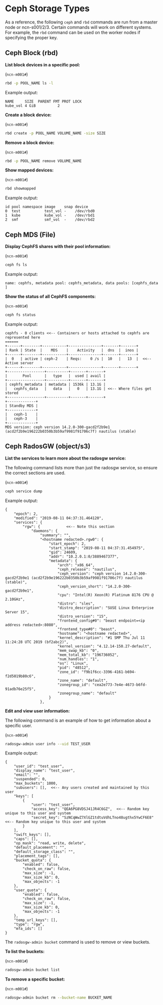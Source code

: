 # Ceph Storage Types

As a reference, the following `ceph` and `rbd` commands are run from a master node or ncn-s001/2/3. Certain commands will work on different systems. For example, the `rbd` command can be used on the worker nodes if specifying the proper key.

## Ceph Block \(rbd\)

**List block devices in a specific pool:**

(`ncn-m001#`)
```bash
rbd -p POOL_NAME ls -l
```

Example output:

```
NAME     SIZE  PARENT FMT PROT LOCK
kube_vol 4 GiB          2
```

**Create a block device:**

(`ncn-m001#`)
```bash
rbd create -p POOL_NAME VOLUME_NAME -size SIZE
```

**Remove a block device:**

(`ncn-m001#`)
```bash
rbd -p POOL_NAME remove VOLUME_NAME
```

**Show mapped devices:**

(`ncn-m001#`)
```bash
rbd showmapped
```

Example output:

```
id pool namespace image    snap device
0  test           test_vol -    /dev/rbd0
1  kube           kube_vol -    /dev/rbd1
2  smf            smf_vol  -    /dev/rbd2
```

## Ceph MDS \(File\)

**Display CephFS shares with their pool information:**

(`ncn-m001#`)
```bash
ceph fs ls
```

Example output:

```
name: cephfs, metadata pool: cephfs_metadata, data pools: [cephfs_data ]
```

**Show the status of all CephFS components:**

(`ncn-m001#`)
```bash
ceph fs status
```

Example output:

```
cephfs - 0 clients <<-- Containers or hosts attached to cephfs are represented here
======
+------+--------+-----------+---------------+-------+-------+
| Rank | State  |    MDS    |    Activity   |  dns  |  inos |
+------+--------+-----------+---------------+-------+-------+
|  0   | active | ceph-2    | Reqs:    0 /s |  10   |   13  |  <<-- Active server
+------+--------+-----------+---------------+-------+-------+
+-----------------+----------+-------+-------+
|       Pool      |   type   |  used | avail |
+-----------------+----------+-------+-------+
| cephfs_metadata | metadata | 1536k | 13.1G |
|   cephfs_data   |   data   |   0   | 13.1G | <<-- Where files get stored
+-----------------+----------+-------+-------+
+-------------+
| Standby MDS |
+-------------+
|   ceph-1    |
|   ceph-3    |
+-------------+
MDS version: ceph version 14.2.0-300-gacd2f2b9e1 (acd2f2b9e196222b0350b3b59af9981f91706c7f) nautilus (stable)

```

## Ceph RadosGW \(object/s3\)

**List the services to learn more about the radosgw service:**

The following command lists more than just the radosgw service, so ensure the correct sections are used.

(`ncn-m001#`)
```bash
ceph service dump
```

Example output:

```
{
    "epoch": 2,
    "modified": "2019-08-11 04:37:31.464120",
    "services": {
        "rgw": {            <<-- Note this section
            "daemons": {
                "summary": "",
                "<hostname redacted>.rgw0": {
                    "start_epoch": 2,
                    "start_stamp": "2019-08-11 04:37:31.454975",
                    "gid": 24609,
                    "addr": "10.2.0.1:0/3889467377",
                    "metadata": {
                        "arch": "x86_64",
                        "ceph_release": "nautilus",
                        "ceph_version": "ceph version 14.2.0-300-gacd2f2b9e1 (acd2f2b9e196222b0350b3b59af9981f91706c7f) nautilus (stable)",
                        "ceph_version_short": "14.2.0-300-gacd2f2b9e1",
                        "cpu": "Intel(R) Xeon(R) Platinum 8176 CPU @ 2.10GHz",
                        "distro": "sles",
                        "distro_description": "SUSE Linux Enterprise Server 15",
                        "distro_version": "15",
                        "frontend_config#0": "beast endpoint=<ip address redacted>:8080",
                        "frontend_type#0": "beast",
                        "hostname": "<hostname redacted>",
                        "kernel_description": "#1 SMP Thu Jul 11 11:24:28 UTC 2019 (bf2abc2)",
                        "kernel_version": "4.12.14-150.27-default",
                        "mem_swap_kb": "0",
                        "mem_total_kb": "196736052",
                        "num_handles": "1",
                        "os": "Linux",
                        "pid": "48512",
                        "zone_id": "f9b1f6cc-3396-4161-b694-f2d5019b80c6",
                        "zone_name": "default",
                        "zonegroup_id": "cea2e773-7e4e-4673-b6fd-91adb76e25f5",
                        "zonegroup_name": "default"
                    }
                },
```

**Edit and view user information:**

The following command is an example of how to get information about a specific user.

(`ncn-m001#`)
```bash
radosgw-admin user info --uid TEST_USER
```

Example output:

```
{
    "user_id": "test_user",
    "display_name": "test_user",
    "email": "",
    "suspended": 0,
    "max_buckets": 1000,
    "subusers": [],  <<-- Any users created and maintained by this user
    "keys": [
        {
            "user": "test_user",
            "access_key": "QEA6PG8VDSJ41JR4C6GZ",  <<-- Random key unique to this user and system
            "secret_key": "SzNCqWwZ7XlGZ1tdtuVdhLTno48ugthx5YwCF6E8" <<-- Random key unique to this user and system
        }
    ],
    "swift_keys": [],
    "caps": [],
    "op_mask": "read, write, delete",
    "default_placement": "",
    "default_storage_class": "",
    "placement_tags": [],
    "bucket_quota": {
        "enabled": false,
        "check_on_raw": false,
        "max_size": -1,
        "max_size_kb": 0,
        "max_objects": -1
    },
    "user_quota": {
        "enabled": false,
        "check_on_raw": false,
        "max_size": -1,
        "max_size_kb": 0,
        "max_objects": -1
    },
    "temp_url_keys": [],
    "type": "rgw",
    "mfa_ids": []
}
```

The `radosgw-admin bucket` command is used to remove or view buckets.

**To list the buckets:**

(`ncn-m001#`)
```bash
radosgw-admin bucket list
```

**To remove a specific bucket:**

(`ncn-m001#`)
```bash
radosgw-admin bucket rm --bucket-name BUCKET_NAME
```
